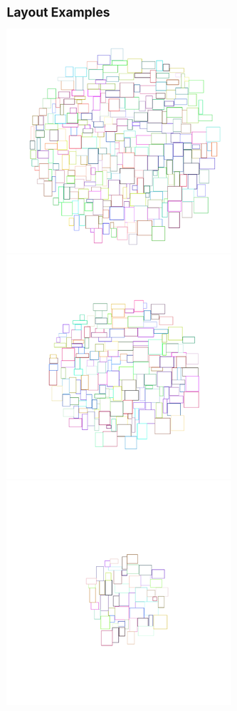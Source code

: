 ﻿# Layout Examples
![250 Rectangles](Images/250%20Rectangles.png)
![150 Rectangles](Images/150%20Rectangles.png)
![50 Rectangles](Images/50%20Rectangles.png)